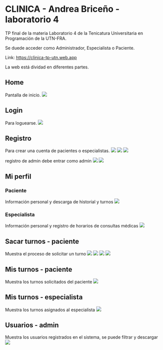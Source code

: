 # CLINICA - Andrea Briceño - laboratorio 4

TP final de la materia Laboratorio 4 de la Tenicatura Universitaria en Programación de la UTN-FRA.

Se duede acceder como Administrador, Especialista o Paciente.

Link: https://clinica-tp-utn.web.app

La web está dividad en diferentes partes.

## Home

Pantalla de inicio.
<img src="pantallas/1.png">

## Login

Para loguearse.
<img src="pantallas/2.png">

## Registro

Para crear una cuenta de pacientes o especialistas.
<img src="pantallas/3.png">
<img src="pantallas/4.png">
<img src="pantallas/5.png">

registro de admin debe entrar como admin
<img src="pantallas/6.png">
<img src="pantallas/7.png">

## Mi perfil

### Paciente

Información personal y descarga de historial y turnos
<img src="pantallas/8.png">

### Especialista

Información personal y registro de horarios de consultas médicas
<img src="pantallas/9.png">

## Sacar turnos - paciente

Muestra el proceso de solicitar un turno
<img src="pantallas/12.png">
<img src="pantallas/13.png">
<img src="pantallas/14.png">
<img src="pantallas/15.png">

## Mis turnos - paciente

Muestra los turnos solicitados del paciente
<img src="pantallas/11.png">

## Mis turnos - especialista

Muestra los turnos asignados al especialista
<img src="pantallas/10.png">

## Usuarios - admin

Muestra los usuarios registrados en el sistema, se puede filtrar y descargar
<img src="pantallas/16.png">
